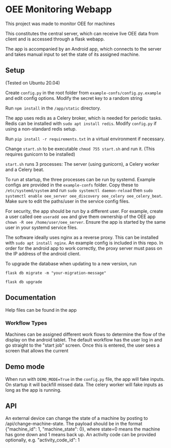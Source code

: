 # OEE Monitoring Webapp

This project was made to monitor OEE for machines

This constitutes the central server, which can receive live OEE data from client and is accessed through a flask webapp.

The app is accompanied by an Android app, which connects to the server and takes manual input to set the state of its assigned machine.


## Setup
(Tested on Ubuntu 20.04)

Create `config.py` in the root folder from `example-confs/config.py.example` and edit config options. Modify the secret key to a random string

Run `npm install` in the `/app/static` directory.

The app uses redis as a Celery broker, which is needed for periodic tasks. Redis can be installed with `sudo apt install redis`. Modify `config.py` if using a non-standard redis setup.

Run `pip install -r requirements.txt` in a virtual environment if necessary.

Change `start.sh` to be executable `chmod 755 start.sh` and run it.
(This requires gunicorn to be installed)

`start.sh` runs 3 processes: The server (using gunicorn), a Celery worker and a Celery beat.

To run at startup, the three processes can be run by systemd. Example configs are provided in the `example-confs` folder. Copy these to `/etc/systemd/system` and run `sudo systemctl daemon-reload` then `sudo systemctl enable oee_server oee_discovery oee_celery oee_celery_beat`. Make sure to edit the paths/user in the service config files.

For security, the app should be run by a different user. For example, create a user called oee `useradd oee` and give them ownership of the OEE app `chown -R oee /home/user/oee_server`. Ensure the app is started by the same user in your systemd service files.

The software ideally uses nginx as a reverse proxy. This can be installed with `sudo apt install nginx`. An example config is included in this repo. In order for the android app to work correctly, the proxy server must pass on the IP address of the android client.

To upgrade the database when updating to a new version, run

`flask db migrate -m "your-migration-message"`

`flask db upgrade`


## Documentation

Help files can be found in the app

### Workflow Types

Machines can be assigned different work flows to determine the flow of the display on the android tablet. 
The default workflow has the user log in and go straight to the "start job" screen. Once this is entered, the user sees a screen that allows the current 

## Demo mode

When run with `DEMO_MODE=True` in the `config.py` file, the app will fake inputs. On startup it will backfill missed data. The celery worker will fake inputs as long as the app is running.

## API

An external device can change the state of a machine by posting to /api/change-machine-state. The payload should be in the format {"machine_id": 1, "machine_state": 0}, where state=0 means the machine has gone down and 1 means back up. An activity code can be provided optionally, e.g. "activity_code_id": 1
